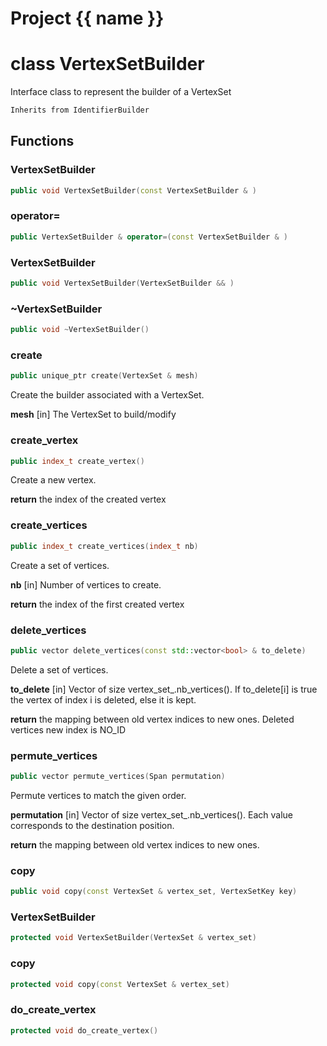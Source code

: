 <script setup>
import {useRoute} from 'vitepress'
const {path} = useRoute()
const tokens = path.split('/')
const words = tokens[2].split('-');
for (let i = 0; i < words.length; i++) {
    words[i] = words[i].charAt(0).toUpperCase() + words[i].slice(1);
    words[i] = words[i].replace('geode', 'Geode')
}
const name = words.join('-');
</script>
# Project {{ name }}

# class VertexSetBuilder


 Interface class to represent the builder of a VertexSet



```cpp
Inherits from IdentifierBuilder
```



## Functions

### VertexSetBuilder

```cpp
public void VertexSetBuilder(const VertexSetBuilder & )
```


### operator=

```cpp
public VertexSetBuilder & operator=(const VertexSetBuilder & )
```


### VertexSetBuilder

```cpp
public void VertexSetBuilder(VertexSetBuilder && )
```


### ~VertexSetBuilder

```cpp
public void ~VertexSetBuilder()
```


### create

```cpp
public unique_ptr create(VertexSet & mesh)
```


 Create the builder associated with a VertexSet.

**mesh** [in] The VertexSet to build/modify

### create_vertex

```cpp
public index_t create_vertex()
```


 Create a new vertex.

**return** the index of the created vertex

### create_vertices

```cpp
public index_t create_vertices(index_t nb)
```


 Create a set of vertices.

**nb** [in] Number of vertices to create.

**return** the index of the first created vertex

### delete_vertices

```cpp
public vector delete_vertices(const std::vector<bool> & to_delete)
```


 Delete a set of vertices.

**to_delete** [in] Vector of size vertex_set_.nb_vertices(). If to_delete[i] is true the vertex of index i is deleted, else it is kept.

**return** the mapping between old vertex indices to new ones. Deleted vertices new index is NO_ID

### permute_vertices

```cpp
public vector permute_vertices(Span permutation)
```


 Permute vertices to match the given order.

**permutation** [in] Vector of size vertex_set_.nb_vertices(). Each value corresponds to the destination position.

**return**  the mapping between old vertex indices to new ones.

### copy

```cpp
public void copy(const VertexSet & vertex_set, VertexSetKey key)
```


### VertexSetBuilder

```cpp
protected void VertexSetBuilder(VertexSet & vertex_set)
```


### copy

```cpp
protected void copy(const VertexSet & vertex_set)
```


### do_create_vertex

```cpp
protected void do_create_vertex()
```



